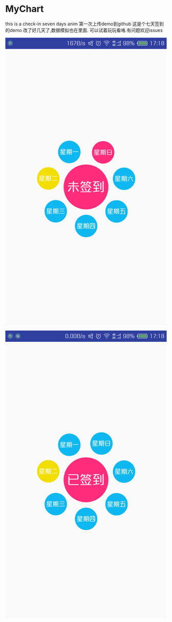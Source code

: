 # MyChart
this is a check-in seven days anim
第一次上传demo到github
这是个七天签到的demo
改了好几天了,数据模拟也在里面.
可以试着玩玩看咯.有问题欢迎issues

![image](https://github.com/ChinaRedKing/MyChart/blob/master/abcd.png)

![image](https://github.com/ChinaRedKing/MyChart/blob/master/abc.png)

